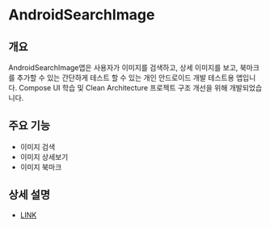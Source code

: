 # AndroidSearchImage

## 개요
AndroidSearchImage앱은 사용자가 이미지를 검색하고, 상세 이미지를 보고, 북마크를 추가할 수 있는 간단하게 테스트 할 수 있는 개인 안드로이드 개발 테스트용 앱입니다.
Compose UI 학습 및 Clean Architecture 프로젝트 구조 개선을 위해 개발되었습니다.

## 주요 기능
- 이미지 검색
- 이미지 상세보기
- 이미지 북마크

## 상세 설명
- [LINK](https://electric-utahraptor-8f4.notion.site/Android-SearchImage-4235ac463b5f44cbb0d29c08fd28af03?pvs=4)
